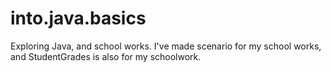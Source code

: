 # into.java.basics
Exploring Java, and school works.
I've made scenario for my school works, and StudentGrades is also for my schoolwork.
